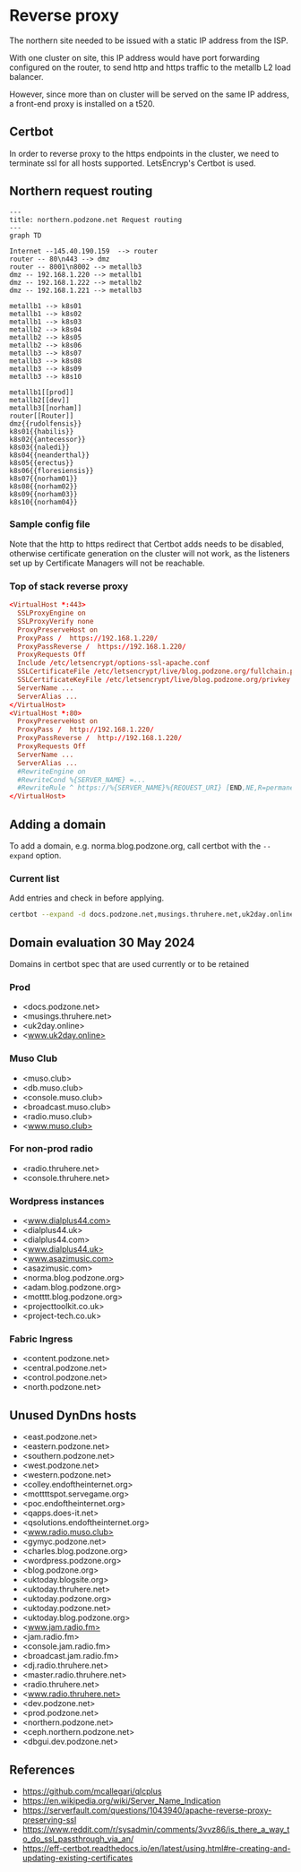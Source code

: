 # Reverse proxy

The northern site needed to be issued with a static IP address from the ISP.

With one cluster on site, this IP address would have port forwarding configured on the router, to send http and https traffic to the metallb L2 load balancer.

However, since more than on cluster will be served on the same IP address, a front-end proxy is installed on a t520.

## Certbot

In order to reverse proxy to the https endpoints in the cluster, we need to terminate ssl for all hosts supported. LetsEncryp's Certbot is used.

## Northern request routing

```mermaid
---
title: northern.podzone.net Request routing
---
graph TD

Internet --145.40.190.159  --> router
router -- 80\n443 --> dmz
router -- 8001\n8002 --> metallb3
dmz -- 192.168.1.220 --> metallb1
dmz -- 192.168.1.222 --> metallb2
dmz -- 192.168.1.221 --> metallb3

metallb1 --> k8s01
metallb1 --> k8s02
metallb1 --> k8s03
metallb2 --> k8s04
metallb2 --> k8s05
metallb2 --> k8s06
metallb3 --> k8s07
metallb3 --> k8s08
metallb3 --> k8s09
metallb3 --> k8s10

metallb1[[prod]]
metallb2[[dev]]
metallb3[[norham]]
router[[Router]]
dmz{{rudolfensis}}
k8s01{{habilis}}
k8s02{{antecessor}}
k8s03{{naledi}}
k8s04{{neanderthal}}
k8s05{{erectus}}
k8s06{{floresiensis}}
k8s07{{norham01}}
k8s08{{norham02}}
k8s09{{norham03}}
k8s10{{norham04}}
```

### Sample config file

Note that the http to https redirect that Certbot adds needs to be disabled, otherwise certificate generation on the cluster will not work, as the listeners set up by Certificate Managers will not be reachable.

### Top of stack reverse proxy

```conf
<VirtualHost *:443>
  SSLProxyEngine on
  SSLProxyVerify none
  ProxyPreserveHost on
  ProxyPass /  https://192.168.1.220/
  ProxyPassReverse /  https://192.168.1.220/
  ProxyRequests Off
  Include /etc/letsencrypt/options-ssl-apache.conf
  SSLCertificateFile /etc/letsencrypt/live/blog.podzone.org/fullchain.pem
  SSLCertificateKeyFile /etc/letsencrypt/live/blog.podzone.org/privkey.pem
  ServerName ...
  ServerAlias ...
</VirtualHost>
<VirtualHost *:80>
  ProxyPreserveHost on
  ProxyPass /  http://192.168.1.220/
  ProxyPassReverse /  http://192.168.1.220/
  ProxyRequests Off
  ServerName ...
  ServerAlias ...
  #RewriteEngine on
  #RewriteCond %{SERVER_NAME} =...
  #RewriteRule ^ https://%{SERVER_NAME}%{REQUEST_URI} [END,NE,R=permanent]
</VirtualHost>
```

## Adding a domain

To add a domain, e.g. norma.blog.podzone.org, call certbot with the `--expand` option.

### Current list

Add entries and check in before applying.

```bash
certbot --expand -d docs.podzone.net,musings.thruhere.net,uk2day.online,www.uk2day.online,muso.club,db.muso.club,console.muso.club,broadcast.muso.club,radio.muso.club,www.muso.club,radio.thruhere.net,console.thruhere.net,norma.blog.podzone.org,content.podzone.net,dialplus44.com,www.dialplus44.com
```

## Domain evaluation 30 May 2024

Domains in certbot spec that are used currently or to be retained

### Prod

- <docs.podzone.net>
- <musings.thruhere.net>
- <uk2day.online>
- <www.uk2day.online>

### Muso Club

- <muso.club>
- <db.muso.club>
- <console.muso.club>
- <broadcast.muso.club>
- <radio.muso.club>
- <www.muso.club>

### For non-prod radio

- <radio.thruhere.net>
- <console.thruhere.net>

### Wordpress instances

- <www.dialplus44.com>
- <dialplus44.uk>
- <dialplus44.com>
- <www.dialplus44.uk>
- <www.asazimusic.com>
- <asazimusic.com>
- <norma.blog.podzone.org>
- <adam.blog.podzone.org>
- <motttt.blog.podzone.org>
- <projecttoolkit.co.uk>
- <project-tech.co.uk>

### Fabric Ingress

- <content.podzone.net>
- <central.podzone.net>
- <control.podzone.net>
- <north.podzone.net>

## Unused DynDns hosts

- <east.podzone.net>
- <eastern.podzone.net>
- <southern.podzone.net>
- <west.podzone.net>
- <western.podzone.net>
- <colley.endoftheinternet.org>
- <mottttspot.servegame.org>
- <poc.endoftheinternet.org>
- <qapps.does-it.net>
- <qsolutions.endoftheinternet.org>
- <www.radio.muso.club>
- <gymyc.podzone.net>
- <charles.blog.podzone.org>
- <wordpress.podzone.org>
- <blog.podzone.org>
- <uktoday.blogsite.org>
- <uktoday.thruhere.net>
- <uktoday.podzone.org>
- <uktoday.podzone.net>
- <uktoday.blog.podzone.org>
- <www.jam.radio.fm>
- <jam.radio.fm>
- <console.jam.radio.fm>
- <broadcast.jam.radio.fm>
- <dj.radio.thruhere.net>
- <master.radio.thruhere.net>
- <radio.thruhere.net>
- <www.radio.thruhere.net>
- <dev.podzone.net>
- <prod.podzone.net>
- <northern.podzone.net>
- <ceph.northern.podzone.net>
- <dbgui.dev.podzone.net>

## References

- <https://github.com/mcallegari/qlcplus>
- <https://en.wikipedia.org/wiki/Server_Name_Indication>
- <https://serverfault.com/questions/1043940/apache-reverse-proxy-preserving-ssl>
- <https://www.reddit.com/r/sysadmin/comments/3vvz86/is_there_a_way_to_do_ssl_passthrough_via_an/>
- <https://eff-certbot.readthedocs.io/en/latest/using.html#re-creating-and-updating-existing-certificates>
